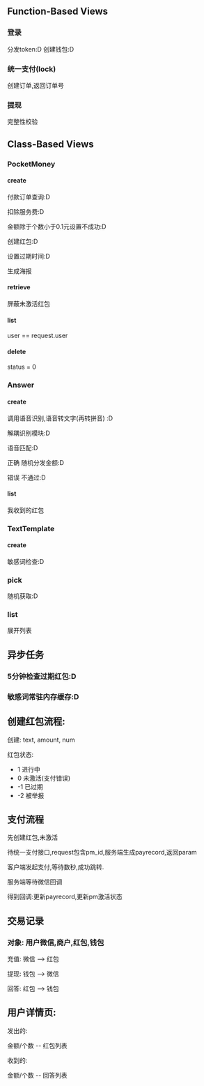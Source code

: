 ## Function-Based Views

### 登录

分发token:D
创建钱包:D

### 统一支付(lock)

创建订单,返回订单号

### 提现

完整性校验

## Class-Based Views

### 

### PocketMoney

#### create


付款订单查询:D

扣除服务费:D

金额除于个数小于0.1元设置不成功:D

创建红包:D

设置过期时间:D

生成海报

#### retrieve

屏蔽未激活红包

#### list

user == request.user

#### delete

status = 0

### Answer

#### create

调用语音识别,语音转文字(再转拼音) :D

解耦识别模块:D

语音匹配:D

正确 随机分发金额:D

错误 不通过:D

#### list

我收到的红包

### TextTemplate

#### create

敏感词检查:D

### pick

随机获取:D

### list

展开列表

## 异步任务

### 5分钟检查过期红包:D

### 敏感词常驻内存缓存:D


## 创建红包流程:

创建: text, amount, num

红包状态: 

- 1 进行中 
- 0 未激活(支付错误) 
- -1 已过期 
- -2 被举报

## 支付流程

先创建红包,未激活

待统一支付接口,request包含pm_id,服务端生成payrecord,返回param

客户端发起支付,等待数秒,成功跳转.

服务端等待微信回调

得到回调:更新payrecord,更新pm激活状态

## 交易记录

### 对象: 用户微信,商户,红包,钱包

充值: 微信 --> 红包

提现: 钱包 --> 微信

回答: 红包 --> 钱包

## 用户详情页:

发出的:

金额/个数 -- 红包列表

收到的:

金额/个数 -- 回答列表 

